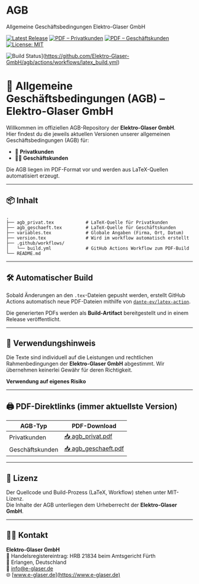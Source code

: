 # AGB

Allgemeine Geschäftsbedingungen Elektro-Glaser GmbH

[![Latest Release](https://img.shields.io/github/v/release/Elektro-Glaser-GmbH/agb?label=release)](https://github.com/the78mole/agb/releases/latest)
[![PDF – Privatkunden](https://img.shields.io/badge/Download-PDF--Privatkunden-blue)](https://github.com/Elektro-Glaser-GmbH/agb/releases/latest/download/agb_privat.pdf)
[![PDF – Geschäftskunden](https://img.shields.io/badge/Download-PDF--Geschäftskunden-blue)](https://github.com/Elektro-Glaser-GmbH/agb/releases/latest/download/agb_geschaeft.pdf)
[![License: MIT](https://img.shields.io/badge/license-MIT-green.svg)](LICENSE)

![Build Status](https://github.com/Elektro-Glaser-GmbH/agb/actions/workflows/latex_build.yml/badge.svg?branch=main)](https://github.com/Elektro-Glaser-GmbH/agb/actions/workflows/latex_build.yml)


# 📄 Allgemeine Geschäftsbedingungen (AGB) – Elektro-Glaser GmbH

Willkommen im offiziellen AGB-Repository der **Elektro-Glaser GmbH**.  
Hier findest du die jeweils aktuellen Versionen unserer allgemeinen Geschäftsbedingungen (AGB) für:

- 🧍 **Privatkunden**  
- 🧑‍💼 **Geschäftskunden**

Die AGB liegen im PDF-Format vor und werden aus LaTeX-Quellen automatisiert erzeugt.

---

## 📦 Inhalt

```text
.
├── agb_privat.tex            # LaTeX-Quelle für Privatkunden
├── agb_geschaeft.tex         # LaTeX-Quelle für Geschäftskunden
├── variables.tex             # Globale Angaben (Firma, Ort, Datum)
├── version.tex               # Wird im workflow automatisch erstellt
├── .github/workflows/
│   └── build.yml             # GitHub Actions Workflow zum PDF-Build
└── README.md
```

---

## 🛠️ Automatischer Build

Sobald Änderungen an den `.tex`-Dateien gepusht werden, erstellt GitHub Actions automatisch neue PDF-Dateien mithilfe von [`dante-ev/latex-action`](https://github.com/dante-ev/latex-action).

Die generierten PDFs werden als **Build-Artifact** bereitgestellt und in einem Release veröffentlicht.

---

## 🧾 Verwendungshinweis

Die Texte sind individuell auf die Leistungen und rechtlichen Rahmenbedingungen der **Elektro-Glaser GmbH** abgestimmt. Wir übernehmen keinerlei Gewähr für deren Richtigkeit.

**Verwendung auf eigenes Risiko**

---

## 🖨️ PDF-Direktlinks (immer aktuellste Version)

| AGB-Typ         | PDF-Download |
|-----------------|--------------|
| Privatkunden    | [📥 agb_privat.pdf](https://github.com/Elektro-Glaser-GmbH/agb/releases/latest/download/agb_privat.pdf) |
| Geschäftskunden | [📥 agb_geschaeft.pdf](https://github.com/Elektro-Glaser-GmbH/agb/releases/latest/download/agb_geschaeft.pdf) |


---

## 🧰 Lizenz

Der Quellcode und Build-Prozess (LaTeX, Workflow) stehen unter MIT-Lizenz.  
Die Inhalte der AGB unterliegen dem Urheberrecht der **Elektro-Glaser GmbH**.

---

## 🧑‍🔧 Kontakt

**Elektro-Glaser GmbH**<br/>
🧾 Handelsregistereintrag: HRB 21834 beim Amtsgericht Fürth<br/>
📍 Erlangen, Deutschland<br/>
📧 [info@e-glaser.de](mailto:info@e-glaser.de)<br/>
🌐 [www.e-glaser.de](https://www.e-glaser.de)<br/>
